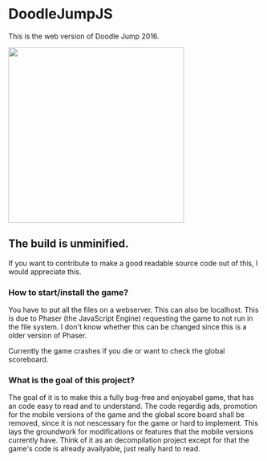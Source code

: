 # DoodleJumpJS
This is the web version of Doodle Jump 2016. 

<img src="https://github.com/moonsidefan/blob/main/DoodleJumpJS" width="350"/>

## The build is unminified. 

If you want to contribute to make a good readable source code out of this, I would appreciate this.

### How to start/install the game?

You have to put all the files on a webserver. This can also be localhost. This is due to Phaser (the JavaScript Engine) requesting the game to not run in the file system. I don't know whether this can be changed since this is a older version of Phaser.

Currently the game crashes if you die or want to check the global scoreboard.

### What is the goal of this project?

The goal of it is to make this a fully bug-free and enjoyabel game, that has an code easy to read and to understand.
The code regardig ads, promotion for the mobile versions of the game and the global score board shall be removed, since it is not nescessary for the game or hard to implement.
This lays the groundwork for modifications or features that the mobile versions currently have.
Think of it as an decompilation project except for that the game's code is already availyable, just really hard to read. 

